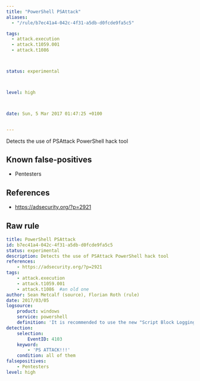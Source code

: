 ```yaml
---
title: "PowerShell PSAttack"
aliases:
  - "/rule/b7ec41a4-042c-4f31-a5db-d0fcde9fa5c5"

tags:
  - attack.execution
  - attack.t1059.001
  - attack.t1086



status: experimental



level: high



date: Sun, 5 Mar 2017 01:47:25 +0100


---
```


Detects the use of PSAttack PowerShell hack tool

<!--more-->


## Known false-positives

* Pentesters



## References

* https://adsecurity.org/?p=2921


## Raw rule
```yaml
title: PowerShell PSAttack
id: b7ec41a4-042c-4f31-a5db-d0fcde9fa5c5
status: experimental
description: Detects the use of PSAttack PowerShell hack tool
references:
    - https://adsecurity.org/?p=2921
tags:
    - attack.execution
    - attack.t1059.001
    - attack.t1086  #an old one
author: Sean Metcalf (source), Florian Roth (rule)
date: 2017/03/05
logsource:
    product: windows
    service: powershell
    definition: 'It is recommended to use the new "Script Block Logging" of PowerShell v5 https://adsecurity.org/?p=2277'
detection:
    selection:
        EventID: 4103
    keyword:
        - 'PS ATTACK!!!'
    condition: all of them
falsepositives:
    - Pentesters
level: high

```

